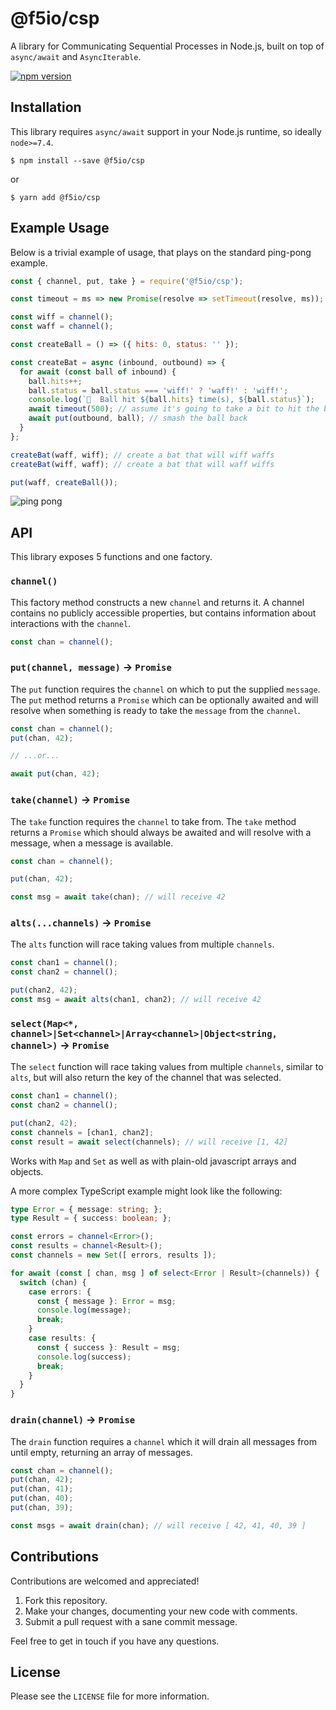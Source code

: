# @f5io/csp

A library for Communicating Sequential Processes in Node.js, built on top of `async/await` and `AsyncIterable`.

[![npm version](https://badge.fury.io/js/%40f5io%2Fcsp.svg)](https://badge.fury.io/js/%40f5io%2Fcsp)

## Installation

This library requires `async/await` support in your Node.js runtime, so ideally `node>=7.4`.

```
$ npm install --save @f5io/csp
```

or

```
$ yarn add @f5io/csp
```

## Example Usage

Below is a trivial example of usage, that plays on the standard ping-pong example.

```javascript
const { channel, put, take } = require('@f5io/csp');

const timeout = ms => new Promise(resolve => setTimeout(resolve, ms));

const wiff = channel();
const waff = channel();

const createBall = () => ({ hits: 0, status: '' });

const createBat = async (inbound, outbound) => {
  for await (const ball of inbound) {
    ball.hits++;
    ball.status = ball.status === 'wiff!' ? 'waff!' : 'wiff!';
    console.log(`🎾  Ball hit ${ball.hits} time(s), ${ball.status}`);
    await timeout(500); // assume it's going to take a bit to hit the ball
    await put(outbound, ball); // smash the ball back
  }
};

createBat(waff, wiff); // create a bat that will wiff waffs
createBat(wiff, waff); // create a bat that will waff wiffs

put(waff, createBall());
```

![ping pong](/assets/pingpong.gif?raw=true)

## API

This library exposes 5 functions and one factory.

### `channel()`

This factory method constructs a new `channel` and returns it. A channel contains no publicly accessible properties, but contains information about interactions with the `channel`.

```javascript
const chan = channel();
```

### `put(channel, message)` -> `Promise`

The `put` function requires the `channel` on which to put the supplied `message`. The `put` method returns a `Promise` which can be optionally awaited and will resolve when something is ready to take the `message` from the `channel`.

```javascript
const chan = channel();
put(chan, 42);

// ...or...

await put(chan, 42);
```

### `take(channel)` -> `Promise`

The `take` function requires the `channel` to take from. The `take` method returns a `Promise` which should always be awaited and will resolve with a message, when a message is available.

```javascript
const chan = channel();

put(chan, 42);

const msg = await take(chan); // will receive 42
```

### `alts(...channels)` -> `Promise`

The `alts` function will race taking values from multiple `channels`.

```javascript
const chan1 = channel();
const chan2 = channel();

put(chan2, 42);
const msg = await alts(chan1, chan2); // will receive 42
```

### `select(Map<*, channel>|Set<channel>|Array<channel>|Object<string, channel>)` -> `Promise`

The `select` function will race taking values from multiple `channels`, similar to `alts`, but will also return the key of the channel that was selected.

```javascript
const chan1 = channel();
const chan2 = channel();

put(chan2, 42);
const channels = [chan1, chan2];
const result = await select(channels); // will receive [1, 42]
```

Works with `Map` and `Set` as well as with plain-old javascript arrays and objects.

A more complex TypeScript example might look like the following:

```typescript
type Error = { message: string; };
type Result = { success: boolean; };

const errors = channel<Error>();
const results = channel<Result>();
const channels = new Set([ errors, results ]);

for await (const [ chan, msg ] of select<Error | Result>(channels)) {
  switch (chan) {
    case errors: {
      const { message }: Error = msg;
      console.log(message);
      break;
    }
    case results: {
      const { success }: Result = msg;
      console.log(success);
      break;
    }
  }
}
```

### `drain(channel)` -> `Promise`

The `drain` function requires a `channel` which it will drain all messages from until empty, returning an array of messages.

```javascript
const chan = channel();
put(chan, 42);
put(chan, 41);
put(chan, 40);
put(chan, 39);

const msgs = await drain(chan); // will receive [ 42, 41, 40, 39 ]
```

## Contributions

Contributions are welcomed and appreciated!

1. Fork this repository.
1. Make your changes, documenting your new code with comments.
1. Submit a pull request with a sane commit message.

Feel free to get in touch if you have any questions.

## License

Please see the `LICENSE` file for more information.
